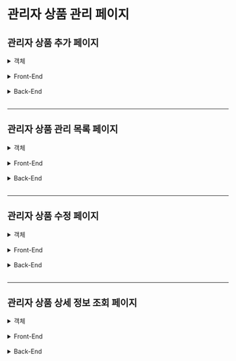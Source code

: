 관리자 상품 관리 페이지
=======================

관리자 상품 추가 페이지
---------------------------------

  <details>
  <summary>객체</summary>
  <div markdown="1">
   
**RequestDto**
```java
@Data
public class AddProductReqDto {
    private String productName;
    private int price;
    private int petTypeId;
    private int productCategoryId;
    private String productDetailText;
    private String productThumbnailUrl;
    private String productDetailUrl;
```
   <br>
   
  </div>
  </details>
<br/>

  <details>
  <summary>Front-End</summary>
  <div markdown="1">
   
**요청 코드**
```javascript
const petTypes = [
    { value: 1, label: "강아지" },
    { value: 2, label: "고양이" }
]

const productDogCategoeies = [
    { value: 1, label: "홈·리빙" },
    { value: 2, label: "산책" },
    { value: 3, label: "이동" },
    { value: 4, label: "패션" },
    { value: 5, label: "장난감" },
]

const productCatCategoeies = [
    { value: 1, label: "홈·리빙" },
    { value: 2, label: "산책" },
    { value: 3, label: "이동" },
    { value: 5, label: "장난감" },
]

const [ product, setProduct ] = useState({
    productName: "",
    price: 0,
    productDetailText: "",
    productThumbnailUrl: "",
    productDetailUrl: "",
    // default값을 각 옵션들의 defalut값의 value로 맞춰놈
    petTypeId: 1,
    productCategoryId: 1
})

const handleProductSubmitClick = async () => {
    try {
        const option = {
            headers: {
                Authorization: !!localStorage.getItem("accessToken")
                ? localStorage.getItem("accessToken") : ""
            }
        }
        await addProductApi(product, option);
        alert("상품 등록 완료")
        window.location.replace("/admin/product/edit")
    } catch (error) {
        console.error(error);
    }    
}   
```
- 카테고리, 설명, 상품명, 이미지Url 등 필요한 정보를 Body에 담아서 전송한다.

<br>

```javascript
const handleProductThumnailImgChange = (e) => {
    const file = e.target.files[0];
    setProductThumbnailUrlSrc(file);

    if(file === "") {
        setUploadFiles([]);
        setProductThumbnailUrlSrc("");
        return;
    } 

    setUploadFiles([file]);

    reader.onload = (e) => {
        const productThumnailImageUrl = e.target.result;
        setProductThumbnailUrlSrc(productThumnailImageUrl);

        if(!!uploadFiles) {
            const storageRef = ref(storage, `files/product/${file.name}`);

            uploadBytesResumable(storageRef, file)
            .then((uploadTaskSnapshot) => {
                getDownloadURL(storageRef)
                    .then((downloadUrl) => {
                        setProduct({
                            ...product,
                            productThumbnailUrl: downloadUrl,
                        });
                    });
            });
        }
    }
    reader.readAsDataURL(file);
}

const handleProductDetailImgChange = (e) => {
    const file = e.target.files[0];
    setUploadDetailImgFile(file);

    if(file === "") {
        setUploadFiles([]);
        setProductDetailUrlSrc("");
        return;
    } 

    reader.onload = (e) => {
        const productDetaimgUrl = e.target.result;
        setProductDetailUrlSrc(productDetaimgUrl);

        if(!!uploadFiles) {
            const storageRef = ref(storage, `files/product/${file.name}`);

            uploadBytesResumable(storageRef, file)
            .then((uploadTaskSnapshot) => {
                getDownloadURL(storageRef)
                    .then((downloadUrl) => {
                        setProduct({
                            ...product,
                            productDetailUrl: downloadUrl,
                        });
                    });
            });
        }
    };
    reader.readAsDataURL(file);
}
```
- 이미지 Url은 변경 시 firebase에 업로드 된 후 그 주소를 받아와 Body객체에 저장한다.


<br>

**화면 출력 코드**
```javascript
```

<br>
   
  </div>
  </details>
<br/>


  <details>
  <summary>Back-End</summary>
  <div markdown="1">

**Controller**
```java
```
   <br>

**Service**
```java
```
   <br>

**Repository**
```java
```
   <br>

**Mybatis Query**
```java
```
   <br>

  </div>
  </details>
<br/>

***

관리자 상품 관리 목록 페이지
----------------------------

  <details>
  <summary>객체</summary>
  <div markdown="1">
   
**Dto**
```java
```
   <br>
   
  </div>
  </details>
<br/>



  <details>
  <summary>Front-End</summary>
  <div markdown="1">
   
**요청 코드**
```javascript
```

<br>

**화면 출력 코드**
```javascript
```

<br>
   
  </div>
  </details>
<br/>


  <details>
  <summary>Back-End</summary>
  <div markdown="1">

**Controller**
```java
```
   <br>

**Service**
```java
```
   <br>

**Repository**
```java
```
   <br>

**Mybatis Query**
```java
```
   <br>

  </div>
  </details>
<br/>

***


관리자 상품 수정 페이지
-----------------------

  <details>
  <summary>객체</summary>
  <div markdown="1">
   
**Dto**
```java
```
   <br>
   
  </div>
  </details>
<br/>



  <details>
  <summary>Front-End</summary>
  <div markdown="1">
   
**요청 코드**
```javascript
```

<br>

**화면 출력 코드**
```javascript
```

<br>
   
  </div>
  </details>
<br/>


  <details>
  <summary>Back-End</summary>
  <div markdown="1">

**Controller**
```java
```
   <br>

**Service**
```java
```
   <br>

**Repository**
```java
```
   <br>

**Mybatis Query**
```java
```
   <br>

  </div>
  </details>
<br/>


***


관리자 상품 상세 정보 조회 페이지
---------------------------------

  <details>
  <summary>객체</summary>
  <div markdown="1">
   
**Dto**
```java
```
   <br>
   
  </div>
  </details>
<br/>



  <details>
  <summary>Front-End</summary>
  <div markdown="1">
   
**요청 코드**
```javascript
```

<br>

**화면 출력 코드**
```javascript
```

<br>
   
  </div>
  </details>
<br/>


  <details>
  <summary>Back-End</summary>
  <div markdown="1">

**Controller**
```java
```
   <br>

**Service**
```java
```
   <br>

**Repository**
```java
```
   <br>

**Mybatis Query**
```java
```
   <br>

  </div>
  </details>
<br/>

